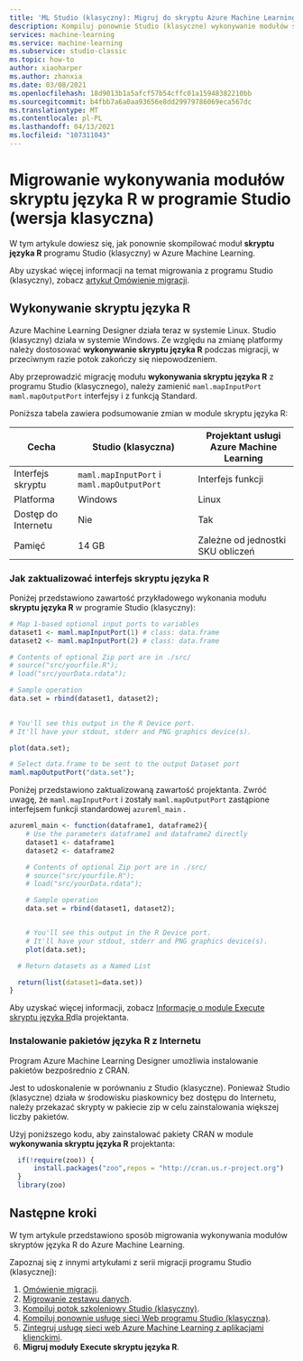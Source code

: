 ```yaml
---
title: 'ML Studio (klasyczny): Migruj do skryptu Azure Machine Learning-Execute R'
description: Kompiluj ponownie Studio (klasyczne) wykonywanie modułów skryptu języka R do uruchomienia na Azure Machine Learning.
services: machine-learning
ms.service: machine-learning
ms.subservice: studio-classic
ms.topic: how-to
author: xiaoharper
ms.author: zhanxia
ms.date: 03/08/2021
ms.openlocfilehash: 18d9013b1a5afcf57b54cffc01a15948382210bb
ms.sourcegitcommit: b4fbb7a6a0aa93656e8dd29979786069eca567dc
ms.translationtype: MT
ms.contentlocale: pl-PL
ms.lasthandoff: 04/13/2021
ms.locfileid: "107311043"
---
```

# <a name="migrate-execute-r-script-modules-in-studio-classic"></a>Migrowanie wykonywania modułów skryptu języka R w programie Studio (wersja klasyczna)

W tym artykule dowiesz się, jak ponownie skompilować moduł **skryptu języka R** programu Studio (klasyczny) w Azure Machine Learning.

Aby uzyskać więcej informacji na temat migrowania z programu Studio (klasyczny), zobacz [artykuł Omówienie migracji](migrate-overview.md).

## <a name="execute-r-script"></a>Wykonywanie skryptu języka R

Azure Machine Learning Designer działa teraz w systemie Linux. Studio (klasyczny) działa w systemie Windows. Ze względu na zmianę platformy należy dostosować **wykonywanie skryptu języka R** podczas migracji, w przeciwnym razie potok zakończy się niepowodzeniem.

Aby przeprowadzić migrację modułu **wykonywania skryptu języka R** z programu Studio (klasycznego), należy zamienić `maml.mapInputPort` `maml.mapOutputPort` interfejsy i z funkcją Standard.

Poniższa tabela zawiera podsumowanie zmian w module skryptu języka R:

|Cecha|Studio (klasyczna)|Projektant usługi Azure Machine Learning|
|---|---|---|
|Interfejs skryptu|`maml.mapInputPort` i `maml.mapOutputPort`|Interfejs funkcji|
|Platforma|Windows|Linux|
|Dostęp do Internetu |Nie|Tak|
|Pamięć|14 GB|Zależne od jednostki SKU obliczeń|

### <a name="how-to-update-the-r-script-interface"></a>Jak zaktualizować interfejs skryptu języka R

Poniżej przedstawiono zawartość przykładowego wykonania modułu **skryptu języka R** w programie Studio (klasyczny):
```r
# Map 1-based optional input ports to variables 
dataset1 <- maml.mapInputPort(1) # class: data.frame 
dataset2 <- maml.mapInputPort(2) # class: data.frame 

# Contents of optional Zip port are in ./src/ 
# source("src/yourfile.R"); 
# load("src/yourData.rdata"); 

# Sample operation 
data.set = rbind(dataset1, dataset2); 

 
# You'll see this output in the R Device port. 
# It'll have your stdout, stderr and PNG graphics device(s). 

plot(data.set); 

# Select data.frame to be sent to the output Dataset port 
maml.mapOutputPort("data.set"); 
```

Poniżej przedstawiono zaktualizowaną zawartość projektanta. Zwróć uwagę, że `maml.mapInputPort` i zostały `maml.mapOutputPort` zastąpione interfejsem funkcji standardowej `azureml_main` . 
```r
azureml_main <- function(dataframe1, dataframe2){ 
    # Use the parameters dataframe1 and dataframe2 directly 
    dataset1 <- dataframe1 
    dataset2 <- dataframe2 

    # Contents of optional Zip port are in ./src/ 
    # source("src/yourfile.R"); 
    # load("src/yourData.rdata"); 

    # Sample operation 
    data.set = rbind(dataset1, dataset2); 


    # You'll see this output in the R Device port. 
    # It'll have your stdout, stderr and PNG graphics device(s). 
    plot(data.set); 

  # Return datasets as a Named List 

  return(list(dataset1=data.set)) 
} 
```
Aby uzyskać więcej informacji, zobacz [Informacje o module Execute skryptu języka R](../algorithm-module-reference/execute-r-script.md)dla projektanta.

### <a name="install-r-packages-from-the-internet"></a>Instalowanie pakietów języka R z Internetu

Program Azure Machine Learning Designer umożliwia instalowanie pakietów bezpośrednio z CRAN.

Jest to udoskonalenie w porównaniu z Studio (klasyczne). Ponieważ Studio (klasyczne) działa w środowisku piaskownicy bez dostępu do Internetu, należy przekazać skrypty w pakiecie zip w celu zainstalowania większej liczby pakietów. 

Użyj poniższego kodu, aby zainstalować pakiety CRAN w module **wykonywania skryptu języka R** projektanta:
```r
  if(!require(zoo)) { 
      install.packages("zoo",repos = "http://cran.us.r-project.org") 
  } 
  library(zoo) 
```

## <a name="next-steps"></a>Następne kroki

W tym artykule przedstawiono sposób migrowania wykonywania modułów skryptów języka R do Azure Machine Learning.

Zapoznaj się z innymi artykułami z serii migracji programu Studio (klasycznej):

1. [Omówienie migracji](migrate-overview.md).
1. [Migrowanie zestawu danych](migrate-register-dataset.md).
1. [Kompiluj potok szkoleniowy Studio (klasyczny)](migrate-rebuild-experiment.md).
1. [Kompiluj ponownie usługę sieci Web programu Studio (klasyczna)](migrate-rebuild-web-service.md).
1. [Zintegruj usługę sieci web Azure Machine Learning z aplikacjami klienckimi](migrate-rebuild-integrate-with-client-app.md).
1. **Migruj moduły Execute skryptu języka R**.